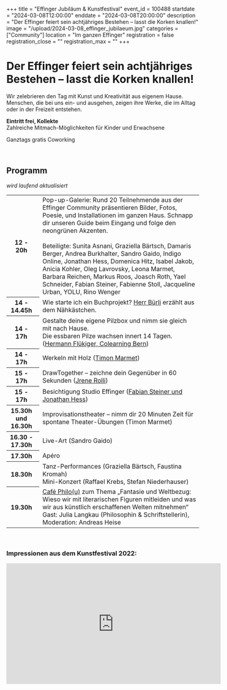 +++
title = "Effinger Jubiläum & Kunstfestival"
event_id = 100488
startdate = "2024-03-08T12:00:00"
enddate = "2024-03-08T20:00:00"
description = "Der Effinger feiert sein achtjähriges Bestehen – lasst die Korken knallen!"
image = "/upload/2024-03-08_effinger_jubilaeum.jpg"
categories = ["Community"]
location = "Im ganzen Effinger"
registration = false
registration_close = ""
registration_max = ""
+++

<img src="/upload/2024-03-08_effinger_jubilaeum.jpg" alt="" style="float: left; padding: 0 1em 1em 0;"/>

# Der Effinger feiert sein achtjähriges Bestehen – lasst die Korken knallen!

Wir zelebrieren den Tag mit Kunst und Kreativität aus eigenem Hause.
Menschen, die bei uns ein- und ausgehen, zeigen ihre Werke, die im Alltag oder in der Freizeit entstehen.

**Eintritt frei, Kollekte**\
Zahlreiche Mitmach-Möglichkeiten für Kinder und Erwachsene

Ganztags gratis Coworking

<br style="margin-bottom: 1em; clear: left;" />

## Programm

*wird laufend aktualisiert*

<table class="table">
<tr>
  <th class="text-nowrap" style="padding-right: 1em;">12 - 20h</th>
  <td>
    Pop-up-Galerie: Rund 20 Teilnehmende aus der Effinger Community präsentieren Bilder, Fotos, Poesie, und Installationen im ganzen Haus. Schnapp dir unseren Guide beim Eingang und folge den neongrünen Akzenten.
    <br/>
    <br/>
    Beteiligte: Sunita Asnani, Graziella Bärtsch, Damaris Berger, Andrea Burkhalter, Sandro Gaido, Indigo Online, Jonathan Hess, Domenica Hitz, Isabel Jakob, Anicia Kohler, Oleg Lavrovsky, Leona Marmet, Barbara Reichen, Markus Roos, Joasch Roth, Yael Schneider, Fabian Steiner, Fabienne Stoll, Jacqueline Urban, YOLU, Rino Wenger
  </td>
</tr>
<tr>
  <th class="text-nowrap" style="padding-right: 1em;">14 - 14.45h</th>
  <td>
    Wie starte ich ein Buchprojekt? <a href="https://www.herrbuerli.ch/">Herr Bürli</a> erzählt aus dem Nähkästchen.
  </td>
</tr>
<tr>
  <th class="text-nowrap" style="padding-right: 1em;">14 - 17h</th>
  <td>
    Gestalte deine eigene Pilzbox und nimm sie gleich mit nach Hause.<br />
    Die essbaren Pilze wachsen innert 14 Tagen. (<a href="https://www.pilzfarm.be/">Hermann Flükiger, Colearning Bern</a>)
  </td>
</tr>
<tr>
  <th class="text-nowrap" style="padding-right: 1em;">14 - 17h</th>
  <td>Werkeln mit Holz (<a href="https://timonmarmet.ch">Timon Marmet</a>)</td>
</tr>
<tr>
  <th class="text-nowrap" style="padding-right: 1em;">15 - 17h</th>
  <td>DrawTogether – zeichne dein Gegenüber in 60 Sekunden (<a href="https://www.jrenerolli.ch">Jrene Rolli</a>) </td>
</tr>
<tr>
  <th class="text-nowrap" style="padding-right: 1em;">15 - 17h</th>
  <td>Besichtigung Studio Effinger (<a href="https://www.effinger.ch/raeume/studio">Fabian Steiner und Jonathan Hess</a>)</td>
</tr>
<tr>
  <th class="text-nowrap" style="padding-right: 1em;">15.30h und<br /> 16.30h</th>
  <td>Improvisationstheater – nimm dir 20 Minuten Zeit für spontane Theater-Übungen (Timon Marmet)</td>
</tr>
<tr>
  <th class="text-nowrap" style="padding-right: 1em;">16.30 - 17.30h</th>
  <td>Live-Art (Sandro Gaido)</td>
</tr>
<tr>
  <th class="text-nowrap" style="padding-right: 1em;">17.30h</th>
  <td>Apéro</td>
</tr>
<tr>
  <th class="text-nowrap" style="padding-right: 1em;">18.30h</th>
  <td>
    Tanz-Performances (Graziella Bärtsch, Faustina Kromah)<br />
    Mini-Konzert (Raffael Krebs, Stefan Niederhauser)
  </td>
</tr>
<tr>
  <th class="text-nowrap" style="padding-right: 1em;">19.30h</th>
  <td>
    <a href="https://www.effinger.ch/cafephilou">Café Philo(u)</a> zum Thema „Fantasie und Weltbezug: Wieso wir mit literarischen Figuren mitleiden und was wir aus künstlich erschaffenen Welten mitnehmen“
    <br />Gast: Julia Langkau (Philosophin & Schriftstellerin), Moderation: Andreas Heise
  </td>
</tr>
</table>

&nbsp;

### Impressionen aus dem Kunstfestival 2022:

<iframe width="560" height="315" frameborder="0" title="YouTube video player"
  src="https://www.youtube.com/embed/mLQUtMsx7b0?si=q-RERwYEIp3YSTYu"
  allow="clipboard-write; encrypted-media; picture-in-picture; web-share" 
  allowfullscreen></iframe>
